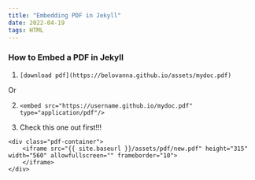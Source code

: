 ```yaml
---
title: "Embedding PDF in Jekyll"
date: 2022-04-19
tags: HTML 
---
```


### How to Embed a PDF in Jekyll

1. `[download pdf](https://belovanna.github.io/assets/mydoc.pdf)`

Or 

2. `<embed src="https://username.github.io/mydoc.pdf" type="application/pdf"/>`

3.  Check this one out first!!!

```
<div class="pdf-container">
    <iframe src="{{ site.baseurl }}/assets/pdf/new.pdf" height="315" width="560" allowfullscreen="" frameborder="10">
    </iframe>
</div>
```